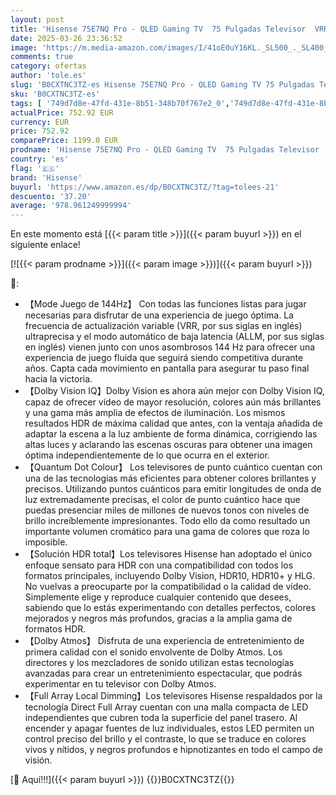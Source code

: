 ```yaml
---
layout: post
title: 'Hisense 75E7NQ Pro - QLED Gaming TV  75 Pulgadas Televisor  VRR 144Hz HSR 240 fps  AMD Freesync Premium Pro  Barra de Juegos  Solución HDR Total  Dolby Vision IQ & Dolby Atmos  Nuevo 2024 '
date: 2025-03-26 23:36:52
image: 'https://m.media-amazon.com/images/I/41oE0uY16KL._SL500_._SL400_.jpg'
comments: true
category: ofertas
author: 'tole.es'
slug: 'B0CXTNC3TZ-es Hisense 75E7NQ Pro - QLED Gaming TV 75 Pulgadas Televisor...'
sku: 'B0CXTNC3TZ-es'
tags: [ '749d7d8e-47fd-431e-8b51-348b70f767e2_0','749d7d8e-47fd-431e-8b51-348b70f767e2_3001','749d7d8e-47fd-431e-8b51-348b70f767e2_7201','Arborist Merchandising Root','Electrónica','Self Service','Special Features Stores','TV, vídeo y home cinema','TVs >70"','TVs QLED','Televisores','hisense','televisor','🇪🇸', ]
actualPrice: 752.92 EUR
currency: EUR
price: 752.92
comparePrice: 1199.0 EUR
prodname: 'Hisense 75E7NQ Pro - QLED Gaming TV  75 Pulgadas Televisor  VRR 144Hz HSR 240 fps  AMD Freesync Premium Pro  Barra de Juegos  Solución HDR Total  Dolby Vision IQ & Dolby Atmos  Nuevo 2024 '
country: 'es'
flag: '🇪🇸'
brand: 'Hisense'
buyurl: 'https://www.amazon.es/dp/B0CXTNC3TZ/?tag=tolees-21'
descuento: '37.20'
average: '978.961249999994'
---
```


En este momento está [{{< param title >}}]({{< param buyurl >}}) en el siguiente enlace!

[![{{< param prodname >}}]({{< param image >}})]({{< param buyurl >}})

🔎:

- 【Mode Juego de 144Hz】 Con todas las funciones listas para jugar necesarias para disfrutar de una experiencia de juego óptima. La frecuencia de actualización variable (VRR, por sus siglas en inglés) ultraprecisa y el modo automático de baja latencia (ALLM, por sus siglas en inglés) vienen junto con unos asombrosos 144 Hz para ofrecer una experiencia de juego fluida que seguirá siendo competitiva durante años. Capta cada movimiento en pantalla para asegurar tu paso final hacia la victoria.
- 【Dolby Vision IQ】Dolby Vision es ahora aún mejor con Dolby Vision IQ, capaz de ofrecer vídeo de mayor resolución, colores aún más brillantes y una gama más amplia de efectos de iluminación. Los mismos resultados HDR de máxima calidad que antes, con la ventaja añadida de adaptar la escena a la luz ambiente de forma dinámica, corrigiendo las altas luces y aclarando las escenas oscuras para obtener una imagen óptima independientemente de lo que ocurra en el exterior.
- 【Quantum Dot Colour】 Los televisores de punto cuántico cuentan con una de las tecnologías más eficientes para obtener colores brillantes y precisos. Utilizando puntos cuánticos para emitir longitudes de onda de luz extremadamente precisas, el color de punto cuántico hace que puedas presenciar miles de millones de nuevos tonos con niveles de brillo increíblemente impresionantes. Todo ello da como resultado un importante volumen cromático para una gama de colores que roza lo imposible.
- 【Solución HDR total】Los televisores Hisense han adoptado el único enfoque sensato para HDR con una compatibilidad con todos los formatos principales, incluyendo Dolby Vision, HDR10, HDR10+ y HLG. No vuelvas a preocuparte por la compatibilidad o la calidad de vídeo. Simplemente elige y reproduce cualquier contenido que desees, sabiendo que lo estás experimentando con detalles perfectos, colores mejorados y negros más profundos, gracias a la amplia gama de formatos HDR.
- 【Dolby Atmos】 Disfruta de una experiencia de entretenimiento de primera calidad con el sonido envolvente de Dolby Atmos. Los directores y los mezcladores de sonido utilizan estas tecnologías avanzadas para crear un entretenimiento espectacular, que podrás experimentar en tu televisor con Dolby Atmos.
- 【Full Array Local Dimming】Los televisores Hisense respaldados por la tecnología Direct Full Array cuentan con una malla compacta de LED independientes que cubren toda la superficie del panel trasero. Al encender y apagar fuentes de luz individuales, estos LED permiten un control preciso del brillo y el contraste, lo que se traduce en colores vivos y nítidos, y negros profundos e hipnotizantes en todo el campo de visión.

[🛒 Aquí!!!]({{< param buyurl >}})
{{<world>}}B0CXTNC3TZ{{</world>}}
